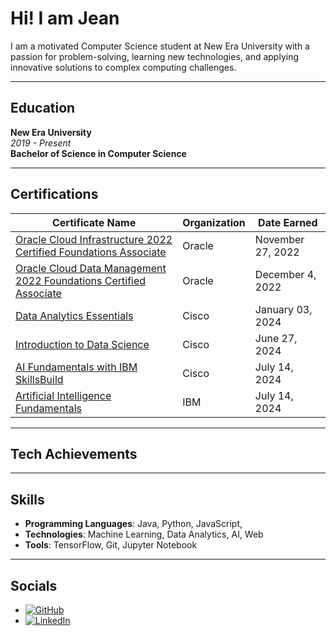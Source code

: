 <head>
  <link rel="stylesheet" href="https://cdnjs.cloudflare.com/ajax/libs/font-awesome/6.0.0-beta3/css/all.min.css">
</head>

# Hi! I am Jean

I am a motivated Computer Science student at New Era University with a passion for problem-solving, learning new technologies, and applying innovative solutions to complex computing challenges.

---

## Education

**New Era University**  
*2019 - Present*  
**Bachelor of Science in Computer Science**

---

## Certifications

| Certificate Name | Organization | Date Earned |
| ---------------- | ------------ | ------------ |
| [Oracle Cloud Infrastructure 2022 Certified Foundations Associate]([https://catalog-education.oracle.com/pls/certview/sharebadge?id=4490E31D04997441CF2FF8724B8A8503ED7D5FBF81F173CF1BB3412C79478013&fbclid=IwY2xjawFfQ3tleHRuA2FlbQIxMQABHbY6CnzAkr8ZYbuVDela58wHZoxNbEzXf-cqtep9lj4pzKbSWOgbP9sqqQ_aem_8wc2XnJ3fWRJebhZk1sdGg]) | Oracle | November 27, 2022 |
| [Oracle Cloud Data Management 2022 Foundations Certified Associate]([https://www.credly.com/badges/5c8ad73b-d100-442f-a4e1-f30b142123de](https://catalog-education.oracle.com/pls/certview/sharebadge?id=680581798B279E4813A10FB1389FDA278AC0290EDE8B976A9A8D49143DE6CEA7&fbclid=IwY2xjawFfQulleHRuA2FlbQIxMQABHU7BzNk1QDRxHWmlnboVkUHwhG0bBciASVp4KLpF7WJQqVYSWN8rbC_t8g_aem_DXBLNYt3IVcXBEfw0xw-xA)) | Oracle | December 4, 2022 |
| [Data Analytics Essentials](https://www.credly.com/badges/afc31a07-0197-41a4-95ad-f8b41d5bd9a0) | Cisco | January 03, 2024 |
| [Introduction to Data Science](https://www.credly.com/badges/7e816e23-e9d9-4595-9366-d733c8904b50) | Cisco | June 27, 2024 |
| [AI Fundamentals with IBM SkillsBuild](https://www.credly.com/badges/4e59bc9f-60aa-4af1-95e3-df2584adc854) | Cisco | July 14, 2024 |
| [Artificial Intelligence Fundamentals](https://www.credly.com/badges/5c8ad73b-d100-442f-a4e1-f30b142123de) | IBM | July 14, 2024 |


---

## Tech Achievements

---

## Skills

- **Programming Languages**: Java, Python, JavaScript,  
- **Technologies**: Machine Learning, Data Analytics, AI, Web 
- **Tools**: TensorFlow, Git, Jupyter Notebook

---

## Socials

- [![GitHub](https://img.shields.io/badge/GitHub-181717?style=flat&logo=github&logoColor=white)](https://github.com/jeanfideliom)
- [![LinkedIn](https://img.shields.io/badge/LinkedIn-0A66C2?style=flat&logo=linkedin&logoColor=white)](https://linkedin.com/in/jeanfideliom)
